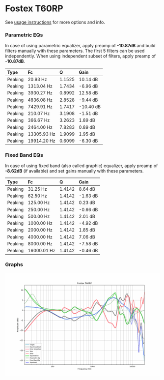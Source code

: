 # Fostex T60RP
See [usage instructions](https://github.com/jaakkopasanen/AutoEq#usage) for more options and info.

### Parametric EQs
In case of using parametric equalizer, apply preamp of **-10.87dB** and build filters manually
with these parameters. The first 5 filters can be used independently.
When using independent subset of filters, apply preamp of **-10.87dB**.

| Type    | Fc          |      Q | Gain      |
|:--------|:------------|:-------|:----------|
| Peaking | 20.93 Hz    | 1.1525 | 10.14 dB  |
| Peaking | 1313.04 Hz  | 1.7434 | -6.96 dB  |
| Peaking | 3930.27 Hz  | 0.8992 | 12.58 dB  |
| Peaking | 4836.08 Hz  | 2.8528 | -9.44 dB  |
| Peaking | 7429.91 Hz  | 1.7417 | -10.40 dB |
| Peaking | 210.07 Hz   | 3.1908 | -1.51 dB  |
| Peaking | 366.67 Hz   | 3.2623 | 1.89 dB   |
| Peaking | 2464.00 Hz  | 7.8283 | 0.89 dB   |
| Peaking | 13305.93 Hz | 1.9099 | 1.95 dB   |
| Peaking | 19914.20 Hz | 0.6099 | -6.30 dB  |

### Fixed Band EQs
In case of using fixed band (also called graphic) equalizer, apply preamp of **-8.62dB**
(if available) and set gains manually with these parameters.

| Type    | Fc          |      Q | Gain     |
|:--------|:------------|:-------|:---------|
| Peaking | 31.25 Hz    | 1.4142 | 8.64 dB  |
| Peaking | 62.50 Hz    | 1.4142 | -1.63 dB |
| Peaking | 125.00 Hz   | 1.4142 | 0.23 dB  |
| Peaking | 250.00 Hz   | 1.4142 | -0.66 dB |
| Peaking | 500.00 Hz   | 1.4142 | 2.01 dB  |
| Peaking | 1000.00 Hz  | 1.4142 | -4.92 dB |
| Peaking | 2000.00 Hz  | 1.4142 | 1.85 dB  |
| Peaking | 4000.00 Hz  | 1.4142 | 7.06 dB  |
| Peaking | 8000.00 Hz  | 1.4142 | -7.58 dB |
| Peaking | 16000.01 Hz | 1.4142 | -0.46 dB |

### Graphs
![](./Fostex%20T60RP.png)